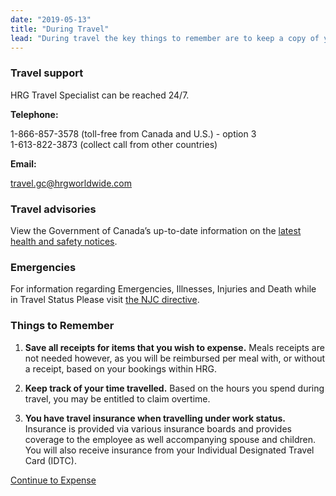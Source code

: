 ```yaml
---
date: "2019-05-13"
title: "During Travel"
lead: "During travel the key things to remember are to keep a copy of your receipts and keep your documents safe and with you at all times.  In case of an unexpected emergency or if you need travel related information, please contact HRG travel specialists via the information provided on this page."
---
```

<article class="content-left col-xs-12 col-sm-12 col-md-12">

<div class="card px-4 pt-4 my-4 bg-light">
    <div class="row">
        <div class="col-sm-8">

### Travel support

HRG Travel Specialist can be reached 24/7.

**Telephone:**

1-866-857-3578 (toll-free from Canada and U.S.) - option 3  
1-613-822-3873 (collect call from other countries)

**Email:** 

[travel.gc@hrgworldwide.com](mailto:travel.gc@hrgworldwide.com)
​
        </div>
        <div class="col-sm-4">
        </div>
    </div>
</div>

<div class="card px-4 pt-4 my-4 bg-light">
    <div class="row">
        <div class="col-sm-8">

### Travel advisories
View the Government of Canada’s up-to-date information on the [latest health and safety notices](https://travel.gc.ca/travelling/health-safety/travel-health-notices/221).
        </div>
        <div class="col-sm-4">
        </div>
    </div>
</div>

<div class="card px-4 pt-4 my-4 bg-light">
    <div class="row">
        <div class="col-sm-8">

### Emergencies
For information regarding Emergencies, Illnesses, Injuries and Death while in Travel Status Please visit [the NJC directive](https://www.njc-cnm.gc.ca/directive/d10/v238/s646/en).
        </div>
        <div class="col-sm-4">
        </div>
    </div>
</div>


<div class="card px-4 pt-4 my-4 bg-light">
    <div class="row">
        <div class="col-sm-8">


### Things to Remember
1. **Save all receipts for items that you wish to expense.**  Meals receipts are not needed however, as you will be reimbursed per meal with, or without a receipt, based on your bookings within HRG.

2. **Keep track of your time travelled.** Based on the hours you spend during travel, you may be entitled to claim overtime.

3. **You have travel insurance when travelling under work status.**  Insurance is provided via various insurance boards and provides coverage to the employee as well accompanying spouse and children.  You will also receive insurance from your Individual Designated Travel Card (IDTC).
        </div>
        <div class="col-sm-4">
        </div>
    </div>
</div>


<p class="text-center">
    <a href="/en/expense" class="btn btn-outline-primary my-4 px-4">Continue to Expense</a>
</p>

</article>